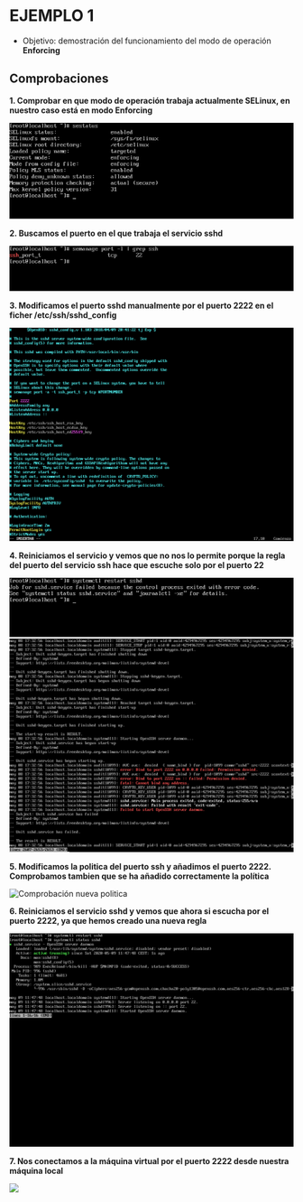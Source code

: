 # EJEMPLO 1

- Objetivo: demostración del funcionamiento del modo de operación **Enforcing**

## Comprobaciones

**1. Comprobar en que modo de operación trabaja actualmente SELinux, en nuestro caso está en modo Enforcing**

![Sestatus](../img/1_ejemplo/sestatus_selinuxx.png)

**2. Buscamos el puerto en el que trabaja el servicio sshd**

![SSHD](../img/1_ejemplo/puertossh.png)

**3. Modificamos el puerto sshd manualmente por el puerto 2222 en el ficher /etc/ssh/sshd_config**

![Puerto 2222](../img/1_ejemplo/puerto_2222.png)

**4. Reiniciamos el servicio y vemos que no nos lo permite porque la regla del puerto del servicio ssh hace que escuche solo por el puerto 22**

![Fallo restart](../img/1_ejemplo/restart_sshd.png)
![Fallo journalctl](../img/1_ejemplo/journalctl_sshd.png)

**5. Modificamos la politica del puerto ssh y añadimos el puerto 2222. Comprobamos tambien que se ha añadido correctamente la política**

![Comprobación nueva politica](../img/1_ejemplo/añadir_puerto2222.png)

**6. Reiniciamos el servicio sshd y vemos que ahora si escucha por el puerto 2222, ya que hemos creado una nueva regla**

![](../img/1_ejemplo/restart_ok.png)

**7. Nos conectamos a la máquina virtual por el puerto 2222 desde nuestra máquina local**

![](../img1_ejemplo/1_connexion.png)










